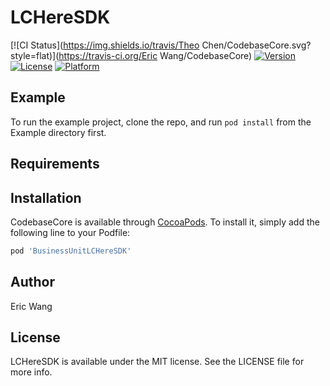 # LCHereSDK

[![CI Status](https://img.shields.io/travis/Theo Chen/CodebaseCore.svg?style=flat)](https://travis-ci.org/Eric Wang/CodebaseCore)
[![Version](https://img.shields.io/cocoapods/v/CodebaseCore.svg?style=flat)](https://cocoapods.org/pods/CodebaseCore)
[![License](https://img.shields.io/cocoapods/l/CodebaseCore.svg?style=flat)](https://cocoapods.org/pods/CodebaseCore)
[![Platform](https://img.shields.io/cocoapods/p/CodebaseCore.svg?style=flat)](https://cocoapods.org/pods/CodebaseCore)

## Example

To run the example project, clone the repo, and run `pod install` from the Example directory first.

## Requirements

## Installation

CodebaseCore is available through [CocoaPods](https://cocoapods.org). To install
it, simply add the following line to your Podfile:

```ruby
pod 'BusinessUnitLCHereSDK'
```

## Author

Eric Wang

## License

LCHereSDK is available under the MIT license. See the LICENSE file for more info.
